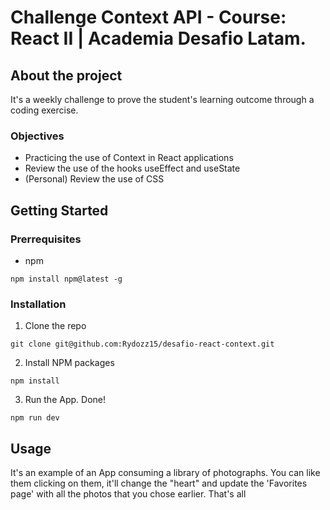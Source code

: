 # Challenge Context API - Course: React II | Academia Desafio Latam.

## About the project
It's a weekly challenge to prove the student's learning outcome through a coding exercise.

### Objectives
- Practicing the use of Context in React applications
- Review the use of the hooks useEffect and useState
- (Personal) Review the use of CSS

## Getting Started
### Prerrequisites
- npm
```
npm install npm@latest -g
```
### Installation
1. Clone the repo
```
git clone git@github.com:Rydozz15/desafio-react-context.git
```
2. Install NPM packages
```
npm install
```
3. Run the App. Done!
```
npm run dev
```

## Usage
It's an example of an App consuming a library of photographs. You can like them clicking on them, it'll change the "heart" and update the 'Favorites page' with all the photos that you chose earlier.
That's all